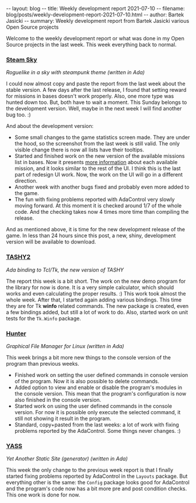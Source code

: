 -- layout: blog
-- title: Weekly development report 2021-07-10
-- filename: blog/posts/weekly-development-report-2021-07-10.html
-- author: Bartek Jasicki
-- summary: Weekly development report from Bartek Jasicki various Open Source projects

Welcome to the weekly development report or what was done in my Open Source
projects in the last week. This week everything back to normal.

### [Steam Sky](https://www.laeran.pl/repositories/steamsky)

*Roguelike in a sky with steampunk theme (written in Ada)*

I could now almost copy and paste the report from the last week about the
stable version. A few days after the last release, I found that setting reward
for missions in bases doesn't work properly. Also, one more type was hunted
down too. But, both have to wait a moment. This Sunday belongs to the
development version. Well, maybe in the next week I will find another bug
too. :)

And about the development version:

* Some small changes to the game statistics screen made. They are under the
  hood, so the screenshot from the last week is still valid. The only visible
  change there is now all lists have their tooltips.
* Started and finished work on the new version of the available missions list
  in bases. Now it presents [more information](https://imgur.com/3cWRvWd) about
  each available mission, and it looks similar to the rest of the UI. I think
  this is the last part of redesign UI work. Now, the work on the UI will go in
  a different direction.
* Another week with another bugs fixed and probably even more added to the game.
* The fun with fixing problems reported with AdaControl very slowly moving
  forward. At this moment it is checked around 1/7 of the whole code. And the
  checking takes now 4 times more time than compiling the release.

And as mentioned above, it is time for the new development release of the game.
In less than 24 hours since this post, a new, shiny, development version will
be available to download.

### [TASHY2](https://www.laeran.pl/repositories/tashy2)

*Ada binding to Tcl/Tk, the new version of TASHY*

The report this week is a bit short. The work on the new demo program for the
library for now is done. It is a very simple calculator, which should works
and even calculating the proper results. :) This work took almost the whole
week. After that, I started again adding various bindings. This time they are
for Tk **winfo** related commands. The new package is created, even a few bindings
added, but still a lot of work to do. Also, started work on unit tests for
the `Tk.Winfo` package.

### [Hunter](https://www.laeran.pl/repositories/hunter)

*Graphical File Manager for Linux (written in Ada)*

This week brings a bit more new things to the console version of the program
than previous weeks.

* Finished work on setting the user defined commands in console version of the
  program. Now it is also possible to delete commands.
* Added option to view and enable or disable the program's modules in the
  console version. This mean that the program's configuration is now also
  finished in the console version.
* Started work on using the user defined commands in the console version. For
  now it is possible only execute the selected command, it still not showing it
  result in the program.
* Standard, copy+pasted from the last weeks: a lot of work with fixing problems
  reported by the AdaControl. Some things never changes. :)

### [YASS](https://www.laeran.pl/repositories/yass)

*Yet Another Static Site (generator) (written in Ada)*

This week the only change to the previous week report is that I finally started
fixing problems reported by AdaControl in the `Layouts` package. But everything
other is the same: the `Config` package looks good for AdaControl and the
program's code now has a bit more pre and post condition checks. This one work
is done for now.
